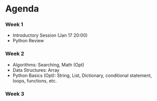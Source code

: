 # Agenda
  
### Week 1
- Introductory Session (Jan 17 20:00)
- Python Review

### Week 2
- Algorithms: Searching, Math (Opt)
- Data Structures: Array
- Python Basics (Opt): String, List, Dictionary, conditional statement, loops, functions, etc.

### Week 3
